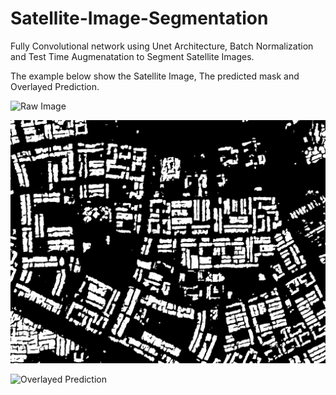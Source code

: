 # Satellite-Image-Segmentation
Fully Convolutional network using Unet Architecture, Batch Normalization and Test Time Augmenatation to Segment Satellite Images.

The example below show the Satellite Image, The predicted mask and Overlayed Prediction.

![Raw Image](https://github.com/AyushVachaspati/Satellite-Image-Segmentation/blob/master/src/Images_With_Annotation%20(copy)/5632.jpg)


![Predction](https://github.com/AyushVachaspati/Satellite-Image-Segmentation/blob/master/src/predicted_images/5632.jpg)

![Overlayed Prediction](https://github.com/AyushVachaspati/Satellite-Image-Segmentation/blob/master/src/predicted_images/overlays/overlay_5632.jpg)
